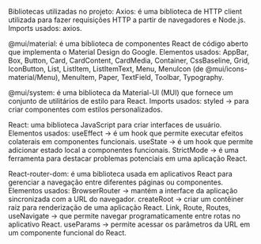Bibliotecas utilizadas no projeto:
Axios: é uma biblioteca de HTTP client utilizada para fazer requisições HTTP a partir de navegadores e Node.js.
	Imports usados:
axios.

@mui/material: é uma biblioteca de componentes React de código aberto que implementa o Material Design do Google.
	Elementos usados: 
		AppBar, Box, Button, Card, CardContent, CardMedia, Container, CssBaseline, Grid, IconButton, List, ListItem, ListItemText, Menu, MenuIcon (de @mui/icons-material/Menu), MenuItem, Paper, TextField, Toolbar, Typography.

@mui/system: é uma biblioteca da Material-UI (MUI) que fornece um conjunto de utilitários de estilo para React.
	Imports usados:
		styled → para criar componentes com estilos personalizados.

React: uma biblioteca JavaScript para criar interfaces de usuário.
	Elementos usados:
		useEffect → é um hook que permite executar efeitos colaterais em componentes funcionais.
useState → é um hook que permite adicionar estado local a componentes funcionais.
StrictMode → é uma ferramenta para destacar problemas potenciais em uma aplicação React.

React-router-dom: é uma biblioteca usada em aplicativos React para gerenciar a navegação entre diferentes páginas ou componentes.
	Elementos usados: 
		BrowserRouter → mantém a interface da aplicação sincronizada com a URL do navegador. 
createRoot → criar um contêiner raiz para renderização de uma aplicação React.
Link, Route, Routes, 
useNavigate → que permite navegar programaticamente entre rotas no aplicativo React.
useParams → permite acessar os parâmetros da URL em um componente funcional do React.
